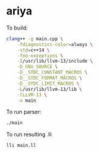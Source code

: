 # ariya

To build:
```bash
clang++ -g main.cpp \
    -fdiagnostics-color=always \
    -std=c++14 \
    -fno-exceptions \
    -I/usr/lib/llvm-13/include \
    -D_GNU_SOURCE \
    -D__STDC_CONSTANT_MACROS \
    -D__STDC_FORMAT_MACROS \
    -D__STDC_LIMIT_MACROS \
    -L/usr/lib/llvm-13/lib \
    -lLLVM-13 \
    -o main
```

To run parser:
```bash
./main
```

To run resulting .ll:
```bash
lli main.ll
```
